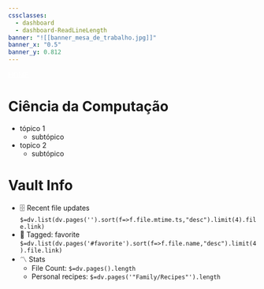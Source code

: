 ```yaml
---
cssclasses:
  - dashboard
  - dashboard-ReadLineLength
banner: "![[banner_mesa_de_trabalho.jpg]]"
banner_x: "0.5"
banner_y: 0.812
---
```

<div class="title" style="color:white; text-decoration: underline ">HOME</div>

# Ciência da Computação
- tópico 1
	- subtópico
- topico 2
	- subtópico
# Vault Info  
- 🗄️ Recent file updates  
 `$=dv.list(dv.pages('').sort(f=>f.file.mtime.ts,"desc").limit(4).file.link)`  
- 🔖 Tagged:  favorite   
 `$=dv.list(dv.pages('#favorite').sort(f=>f.file.name,"desc").limit(4).file.link)`  
- 〽️ Stats  
	-  File Count: `$=dv.pages().length`  
	-  Personal recipes: `$=dv.pages('"Family/Recipes"').length`
